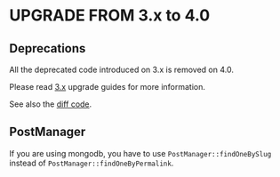 UPGRADE FROM 3.x to 4.0
=======================

## Deprecations

All the deprecated code introduced on 3.x is removed on 4.0.

Please read [3.x](https://github.com/sonata-project/SonataNewsBundle/tree/3.x) upgrade guides for more information.

See also the [diff code](https://github.com/sonata-project/SonataNewsBundle/compare/3.x...4.0.0).

## PostManager

If you are using mongodb, you have to use `PostManager::findOneBySlug` instead of `PostManager::findOneByPermalink`.

